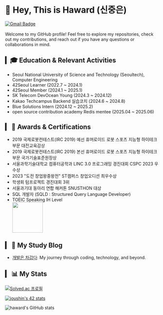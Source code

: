 
# 👋 Hey, This is Haward (신중은)
[![Gmail Badge](https://img.shields.io/badge/-wnddms12345@naver.com-c14438?style=flat&logo=Gmail&logoColor=white&link=mailto:wnddms12345@naver.com)](mailto:wnddms12345@naver.com) 
<br/>
<br/>
Welcome to my GitHub profile! Feel free to explore my repositories, check out my contributions, and reach out if you have any questions or collaborations in mind.                                                                                                                                                                                                                                                                                                                                                                                                                                                                                                                                                                                                                                                                                         
## ▎🎓 Education & Relevant Activities
- Seoul National University of Science and Technology (Seoultech), Computer Engineering
- 42Seoul Learner (2022.7 ~ 2024.1)
- 42Seoul Member (2024.1 ~ 2025.1)
- SK Telecom DevOcean Young (2024.3 ~ 2024.12)
- Kakao Techcampus Backend 실습코치 (2024.6 ~ 2024.8)
- Blue Solutions Intern (2024.12 ~ 2025.2)
- open source contribution academy Redis mentee (2025.04 ~ 2025.06)

## ▎ 🏅 Awards & Certifications
<ul>
 <li>2019 국제로봇컨테스트(IRC 2019) 예선 휴머로이드 로봇 스포츠 지능형 하이테크 부문 대전교육감상 </li>
 <li>2019 국제로봇컨테스트(IRC 2019) 본선 휴머로이드 로봇 스포츠 지능형 하이테크 부문 국가기술표준원장상 </li>
 <li>서울과학기술대학교 컴퓨터공학과 LINC 3.0 프로그래밍 경진대회 CSPC 2023 우수상 </li>
 <li>2023 "도전 창업왕중왕전" ST캠퍼스 창업오디션 최우수상</li>
 <li>학생회 텀프로젝트 경진대회 3위</li>
 <li>서울과기대 동아리 연합 해커톤 SNUSTHON 대상 </li>
 <li>SQL 개발자 (SQLD : Structured Query Language Developer)</li>
 <li>TOEIC Speaking IH Level  </li>
 <a href="https://www.credly.com/badges/087dd42f-2558-435f-896f-0999b0aca854/public_url"><img src="https://images.credly.com/size/220x220/images/0e284c3f-5164-4b21-8660-0d84737941bc/image.png" width="100"></a>
 
</ul>


## ▎ 📝 My Study Blog

- [개발은 차갑다](https://haward.tistory.com): My journey through coding, technology, and beyond.
 



## ▎ 📊 My Stats
[![Solved.ac
프로필](http://mazassumnida.wtf/api/v2/generate_badge?boj=wnddms12345)](https://solved.ac/wnddms12345)

  <a href="https://github.com/oakoudad/badge42"><img src="https://badge.mediaplus.ma/kettlebells/joushin?1337Badge=off&UM6P=off" alt="joushin's 42 stats" /></a>

![haward's GitHub stats](https://github-readme-stats-sand-six-91.vercel.app/api?username=HawardShin&show_icons=true&count_private=true&line_height=24&theme=material-palenight&hide=stars)






